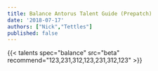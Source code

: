 ```yaml
---
title: Balance Antorus Talent Guide (Prepatch)
date: '2018-07-17'
authors: ["Nick","Tettles"]
published: false
---
```


{{< talents spec="balance" src="beta" recommend="123,231,312,123,231,312,123" >}}
